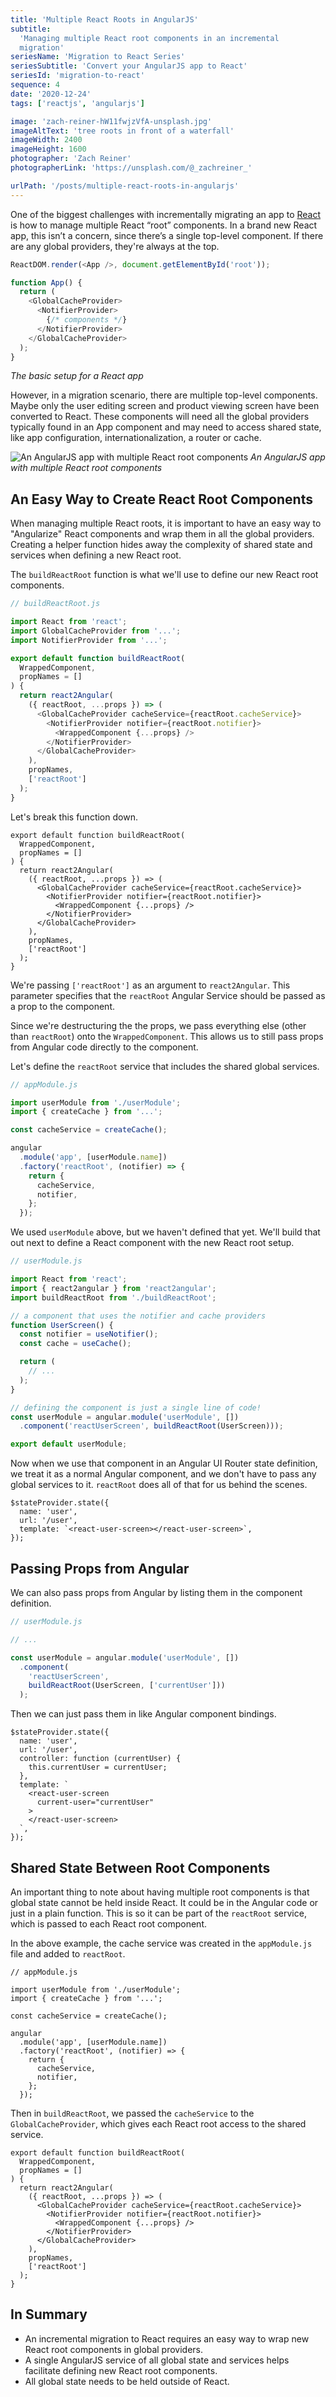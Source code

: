 ```yaml
---
title: 'Multiple React Roots in AngularJS'
subtitle:
  'Managing multiple React root components in an incremental
  migration'
seriesName: 'Migration to React Series'
seriesSubtitle: 'Convert your AngularJS app to React'
seriesId: 'migration-to-react'
sequence: 4
date: '2020-12-24'
tags: ['reactjs', 'angularjs']

image: 'zach-reiner-hW11fwjzVfA-unsplash.jpg'
imageAltText: 'tree roots in front of a waterfall'
imageWidth: 2400
imageHeight: 1600
photographer: 'Zach Reiner'
photographerLink: 'https://unsplash.com/@_zachreiner_'

urlPath: '/posts/multiple-react-roots-in-angularjs'
---
```


One of the biggest challenges with incrementally migrating an app to
[React](https://reactjs.org/) is how to manage multiple React “root” components. In a brand
new React app, this isn’t a concern, since there’s a single
top-level component. If there are any global providers, they're
always at the top.

<!-- prettier-ignore -->
```javascript
ReactDOM.render(<App />, document.getElementById('root'));

function App() {
  return (
    <GlobalCacheProvider>
      <NotifierProvider>
        {/* components */}
      </NotifierProvider>
    </GlobalCacheProvider>
  );
}
```

_The basic setup for a React app_

However, in a migration scenario, there are multiple top-level
components. Maybe only the user editing screen and product viewing
screen have been converted to React. These components will need all
the global providers typically found in an App component and may
need to access shared state, like app configuration,
internationalization, a router or cache.

![An AngularJS app with multiple React root components](/images/reactRootDiagram.png)
_An AngularJS app with multiple React root components_

## An Easy Way to Create React Root Components

When managing multiple React roots, it is important to have an easy
way to "Angularize" React components and wrap them in all the global
providers. Creating a helper function hides away the complexity of
shared state and services when defining a new React root.

The `buildReactRoot` function is what we'll use to define our new
React root components.

```javascript
// buildReactRoot.js

import React from 'react';
import GlobalCacheProvider from '...';
import NotifierProvider from '...';

export default function buildReactRoot(
  WrappedComponent,
  propNames = []
) {
  return react2Angular(
    ({ reactRoot, ...props }) => (
      <GlobalCacheProvider cacheService={reactRoot.cacheService}>
        <NotifierProvider notifier={reactRoot.notifier}>
          <WrappedComponent {...props} />
        </NotifierProvider>
      </GlobalCacheProvider>
    ),
    propNames,
    ['reactRoot']
  );
}
```

Let's break this function down.

```javascript{6,9,14}
export default function buildReactRoot(
  WrappedComponent,
  propNames = []
) {
  return react2Angular(
    ({ reactRoot, ...props }) => (
      <GlobalCacheProvider cacheService={reactRoot.cacheService}>
        <NotifierProvider notifier={reactRoot.notifier}>
          <WrappedComponent {...props} />
        </NotifierProvider>
      </GlobalCacheProvider>
    ),
    propNames,
    ['reactRoot']
  );
}
```

We're passing `['reactRoot']` as an argument to `react2Angular`.
This parameter specifies that the `reactRoot` Angular Service should
be passed as a prop to the component.

Since we're destructuring the the props, we pass everything else
(other than `reactRoot`) onto the `WrappedComponent`. This allows us
to still pass props from Angular code directly to the component.

Let's define the `reactRoot` service that includes the shared global
services.

```javascript
// appModule.js

import userModule from './userModule';
import { createCache } from '...';

const cacheService = createCache();

angular
  .module('app', [userModule.name])
  .factory('reactRoot', (notifier) => {
    return {
      cacheService,
      notifier,
    };
  });
```

We used `userModule` above, but we haven't defined that yet. We'll
build that out next to define a React component with the new React
root setup.

```javascript
// userModule.js

import React from 'react';
import { react2angular } from 'react2angular';
import buildReactRoot from './buildReactRoot';

// a component that uses the notifier and cache providers
function UserScreen() {
  const notifier = useNotifier();
  const cache = useCache();

  return (
    // ...
  );
}

// defining the component is just a single line of code!
const userModule = angular.module('userModule', [])
  .component('reactUserScreen', buildReactRoot(UserScreen)));

export default userModule;
```

Now when we use that component in an Angular UI Router state
definition, we treat it as a normal Angular component, and we don't
have to pass any global services to it. `reactRoot` does all of that
for us behind the scenes.

```javascript{4}
$stateProvider.state({
  name: 'user',
  url: '/user',
  template: `<react-user-screen></react-user-screen>`,
});
```

## Passing Props from Angular

We can also pass props from Angular by listing them in the component
definition.

```javascript
// userModule.js

// ...

const userModule = angular.module('userModule', [])
  .component(
    'reactUserScreen',
    buildReactRoot(UserScreen, ['currentUser']))
  );

```

Then we can just pass them in like Angular component bindings.

```javascript{5,9}
$stateProvider.state({
  name: 'user',
  url: '/user',
  controller: function (currentUser) {
    this.currentUser = currentUser;
  },
  template: `
    <react-user-screen
      current-user="currentUser"
    >
    </react-user-screen>
  `,
});
```

## Shared State Between Root Components

An important thing to note about having multiple root components is
that global state cannot be held inside React. It could be in the
Angular code or just in a plain function. This is so it can be part
of the `reactRoot` service, which is passed to each React root
component.

In the above example, the cache service was created in the
`appModule.js` file and added to `reactRoot`.

```javascript{6,12}
// appModule.js

import userModule from './userModule';
import { createCache } from '...';

const cacheService = createCache();

angular
  .module('app', [userModule.name])
  .factory('reactRoot', (notifier) => {
    return {
      cacheService,
      notifier,
    };
  });
```

Then in `buildReactRoot`, we passed the `cacheService` to the
`GlobalCacheProvider`, which gives each React root access to the
shared service.

```javascript{7}
export default function buildReactRoot(
  WrappedComponent,
  propNames = []
) {
  return react2Angular(
    ({ reactRoot, ...props }) => (
      <GlobalCacheProvider cacheService={reactRoot.cacheService}>
        <NotifierProvider notifier={reactRoot.notifier}>
          <WrappedComponent {...props} />
        </NotifierProvider>
      </GlobalCacheProvider>
    ),
    propNames,
    ['reactRoot']
  );
}
```

## In Summary

- An incremental migration to React requires an easy way to wrap new
  React root components in global providers.
- A single AngularJS service of all global state and services helps
  facilitate defining new React root components.
- All global state needs to be held outside of React.
